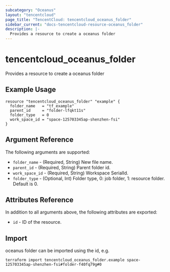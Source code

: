 ```yaml
---
subcategory: "Oceanus"
layout: "tencentcloud"
page_title: "TencentCloud: tencentcloud_oceanus_folder"
sidebar_current: "docs-tencentcloud-resource-oceanus_folder"
description: |-
  Provides a resource to create a oceanus folder
---
```


# tencentcloud_oceanus_folder

Provides a resource to create a oceanus folder

## Example Usage

```hcl
resource "tencentcloud_oceanus_folder" "example" {
  folder_name   = "tf_example"
  parent_id     = "folder-lfqkt11s"
  folder_type   = 0
  work_space_id = "space-125703345ap-shenzhen-fsi"
}
```

## Argument Reference

The following arguments are supported:

* `folder_name` - (Required, String) New file name.
* `parent_id` - (Required, String) Parent folder id.
* `work_space_id` - (Required, String) Workspace SerialId.
* `folder_type` - (Optional, Int) Folder type, 0: job folder, 1: resource folder. Default is 0.

## Attributes Reference

In addition to all arguments above, the following attributes are exported:

* `id` - ID of the resource.




## Import

oceanus folder can be imported using the id, e.g.

```
terraform import tencentcloud_oceanus_folder.example space-125703345ap-shenzhen-fsi#folder-f40fq79g#0
```

